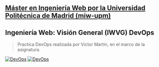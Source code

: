 ## [Máster en Ingeniería Web por la Universidad Politécnica de Madrid (miw-upm)](http://miw.etsisi.upm.es)
## Ingeniería Web: Visión General (IWVG) DevOps
> Practica DevOps realizada por Victor Martin, en el marco de la asignatura.

[![DevOps](https://github.com/victormartindz/iwvg-devops-martin-victor/actions/workflows/iwvg-devops-martin-victor-actions.yml/badge.svg)](https://github.com/victormartindz/iwvg-devops-martin-victor/actions/workflows/iwvg-devops-martin-victor-actions.yml)
[![DevOps](https://github.com/victormartindz/iwvg-devops-martin-victor/actions/workflows/iwvg-devops-martin-victor-actions.yml/badge.svg)](https://sonarcloud.io/project/overview?id=victormartindz_iwvg-devops-martin-victor)